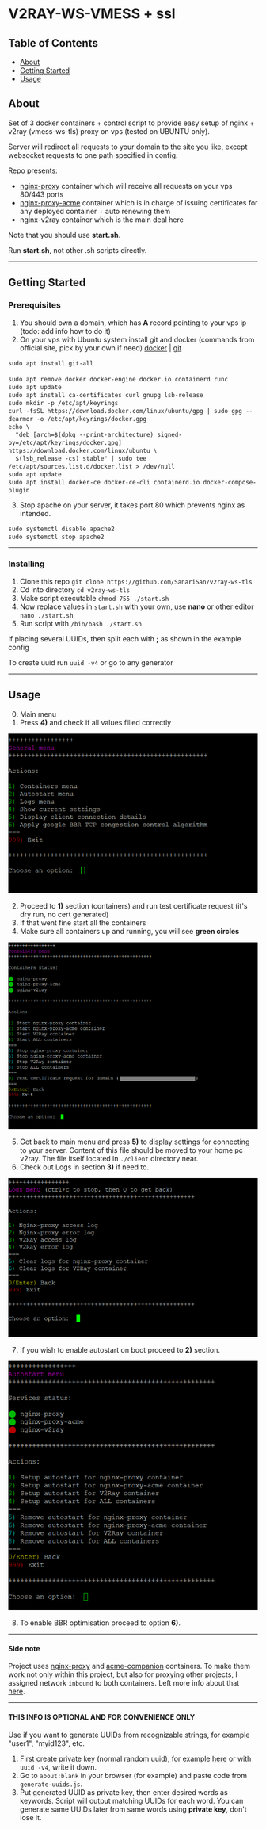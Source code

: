 # V2RAY-WS-VMESS + ssl

## Table of Contents

- [About](#about)
- [Getting Started](#getting_started)
- [Usage](#usage)

## About <a name = "about"></a>

Set of 3 docker containers + control script to provide easy setup of nginx + v2ray (vmess-ws-tls) proxy on vps (tested on UBUNTU only).

Server will redirect all requests to your domain to the site you like, except websocket requests to one path specified in config.

Repo presents:

- [nginx-proxy](https://github.com/nginx-proxy/nginx-proxy) container which will receive all requests on your vps 80/443 ports
- [nginx-proxy-acme](https://github.com/nginx-proxy/acme-companion) container which is in charge of issuing certificates for any deployed container + auto renewing them
- nginx-v2ray container which is the main deal here

Note that you should use **start.sh**.

Run **start.sh**, not other .sh scripts directly.

---

## Getting Started <a name = "getting_started"></a>

### Prerequisites

1. You should own a domain, which has **A** record pointing to your vps ip (todo: add info how to do it)
2. On your vps with Ubuntu system install git and docker (commands from official site, pick by your own if need) [docker](https://docs.docker.com/engine/install/ubuntu/) | [git](https://git-scm.com/book/en/v2/Getting-Started-Installing-Git)

```
sudo apt install git-all

sudo apt remove docker docker-engine docker.io containerd runc
sudo apt update
sudo apt install ca-certificates curl gnupg lsb-release
sudo mkdir -p /etc/apt/keyrings
curl -fsSL https://download.docker.com/linux/ubuntu/gpg | sudo gpg --dearmor -o /etc/apt/keyrings/docker.gpg
echo \
  "deb [arch=$(dpkg --print-architecture) signed-by=/etc/apt/keyrings/docker.gpg] https://download.docker.com/linux/ubuntu \
  $(lsb_release -cs) stable" | sudo tee /etc/apt/sources.list.d/docker.list > /dev/null
sudo apt update
sudo apt install docker-ce docker-ce-cli containerd.io docker-compose-plugin
```

3. Stop apache on your server, it takes port 80 which prevents nginx as intended.

```
sudo systemctl disable apache2
sudo systemctl stop apache2
```

---

### Installing

1. Clone this repo `git clone https://github.com/SanariSan/v2ray-ws-tls`
2. Cd into directory `cd v2ray-ws-tls`
3. Make script executable `chmod 755 ./start.sh`
4. Now replace values in `start.sh` with your own, use **nano** or other editor `nano ./start.sh`
5. Run script with `/bin/bash ./start.sh`

If placing several UUIDs, then split each with **;** as shown in the example config

To create uuid run `uuid -v4` or go to any generator

---

## Usage <a name = "usage"></a>

0. Main menu
1. Press **4)** and check if all values filled correctly

![Main menu](https://github.com/SanariSan/v2ray-ws-tls/blob/master/assets/general.png?raw=true)

2. Proceed to **1)** section (containers) and run test certificate request (it's dry run, no cert generated)
3. If that went fine start all the containers
4. Make sure all containers up and running, you will see **green circles**

![Containers menu](https://github.com/SanariSan/v2ray-ws-tls/blob/master/assets/containers_.png?raw=true)

5. Get back to main menu and press **5)** to display settings for connecting to your server. Content of this file should be moved to your home pc v2ray. The file itself located in `./client` directory near.
6. Check out Logs in section **3)** if need to.

![Logs menu](https://github.com/SanariSan/v2ray-ws-tls/blob/master/assets/logs.png?raw=true)

7. If you wish to enable autostart on boot proceed to **2)** section.

![Autostart menu](https://github.com/SanariSan/v2ray-ws-tls/blob/master/assets/autostart.png?raw=true)

8. To enable BBR optimisation proceed to option **6)**.

---

#### Side note

Project uses [nginx-proxy](https://github.com/nginx-proxy/nginx-proxy) and [acme-companion](https://github.com/nginx-proxy/acme-companion) containers. To make them work not only within this project, but also for proxying other projects, I assigned network `inbound` to both containers. Left more info about that [here](https://github.com/nginx-proxy/nginx-proxy/issues/1081#issuecomment-1372296950).

---

#### THIS INFO IS OPTIONAL AND FOR CONVENIENCE ONLY

Use if you want to generate UUIDs from recognizable strings, for example "user1", "myid123", etc.

1. First create private key (normal random uuid), for example [here](https://www.uuidgenerator.net/) or with `uuid -v4`, write it down.
2. Go to `about:blank` in your browser (for example) and paste code from `generate-uuids.js`.
3. Put generated UUID as private key, then enter desired words as keywords. Script will output matching UUIDs for each word. You can generate same UUIDs later from same words using **private key**, don't lose it.


